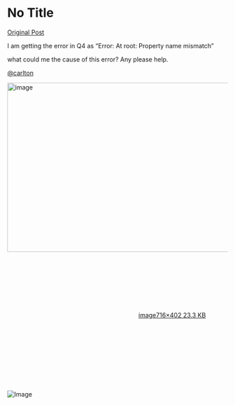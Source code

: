 # No Title

[Original Post](https://discourse.onlinedegree.iitm.ac.in/t/165959/142)

<p>I am getting the error in Q4 as “Error: At root: Property name mismatch”</p>
<p>what could me the cause of this error? Any please help.</p>
<p><a class="mention" href="/u/carlton">@carlton</a></p>
<p><div class="lightbox-wrapper"><a class="lightbox" href="https://europe1.discourse-cdn.com/flex013/uploads/iitm/original/3X/1/8/1865f8e1b730ba9148ccdea4be94bcb314eaa2bc.png" data-download-href="/uploads/short-url/3tPVTb21saSQBGMiLBiTpO4xVxy.png?dl=1" title="image" rel="noopener nofollow ugc"><img src="https://europe1.discourse-cdn.com/flex013/uploads/iitm/original/3X/1/8/1865f8e1b730ba9148ccdea4be94bcb314eaa2bc.png" alt="image" data-base62-sha1="3tPVTb21saSQBGMiLBiTpO4xVxy" width="690" height="387" data-dominant-color="F2F1F3"><div class="meta"><svg class="fa d-icon d-icon-far-image svg-icon" aria-hidden="true"><use href="#far-image"></use></svg><span class="filename">image</span><span class="informations">716×402 23.3 KB</span><svg class="fa d-icon d-icon-discourse-expand svg-icon" aria-hidden="true"><use href="#discourse-expand"></use></svg></div></a></div></p>

![Image](https://europe1.discourse-cdn.com/flex013/uploads/iitm/original/3X/1/8/1865f8e1b730ba9148ccdea4be94bcb314eaa2bc.png)